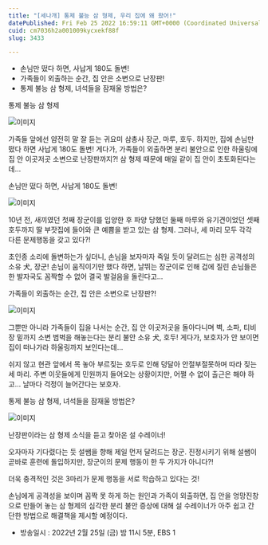 ```yaml
---
title: "[세나개] 통제 불능 삼 형제, 우리 집에 왜 왔어!"
datePublished: Fri Feb 25 2022 16:59:11 GMT+0000 (Coordinated Universal Time)
cuid: cm7036h2a001009kycxekf88f
slug: 3433

---
```



- 손님만 떴다 하면, 사납게 180도 돌변!
- 가족들이 외출하는 순간, 집 안은 소변으로 난장판!
- 통제 불능 삼 형제, 녀석들을 잠재울 방법은?

통제 불능 삼 형제

![이미지](https://cdn.hashnode.com/res/hashnode/image/upload/v1739254416847/6f94cd20-afec-4a17-884d-3c473c035c59.png)

가족들 앞에선 얌전히 말 잘 듣는 귀요미 삼총사 장군, 마루, 호두. 하지만, 집에 손님만 떴다 하면 사납게 180도 돌변! 게다가, 가족들이 외출하면 분리 불안으로 인한 하울링에 집 안 이곳저곳 소변으로 난장판까지?! 삼 형제 때문에 매일 같이 집 안이 초토화된다는데...

손님만 떴다 하면, 사납게 180도 돌변!

![이미지](https://cdn.hashnode.com/res/hashnode/image/upload/v1739254419769/781d1ea7-8dbe-47a0-bf25-b054050c9e69.png)

10년 전, 새끼였던 첫째 장군이를 입양한 후 파양 당했던 둘째 마루와 유기견이었던 셋째 호두까지 딸 부잣집에 들어와 큰 예쁨을 받고 있는 삼 형제. 그러나, 세 마리 모두 각각 다른 문제행동을 갖고 있다?!

초인종 소리에 돌변하는가 싶더니, 손님을 보자마자 죽일 듯이 달려드는 심한 공격성의 소유 犬, 장군! 손님이 움직이기만 했다 하면, 날뛰는 장군이로 인해 겁에 질린 손님들은 한 발자국도 꼼짝할 수 없어 결국 발걸음을 돌린다고...

가족들이 외출하는 순간, 집 안은 소변으로 난장판?!

![이미지](https://cdn.hashnode.com/res/hashnode/image/upload/v1739254422602/31cf5458-0d08-40d1-8dce-89a8d20ae79d.png)

그뿐만 아니라 가족들이 집을 나서는 순간, 집 안 이곳저곳을 돌아다니며 벽, 소파, 티비 장 밑까지 소변 범벅을 해놓는다는 분리 불안 소유 犬, 호두! 게다가, 보호자가 안 보이면 집이 떠나가라 하울링까지 보인다는데...

쉬지 않고 현관 앞에서 목 놓아 부르짖는 호두로 인해 덩달아 안절부절못하며 따라 짖는 세 마리. 주변 이웃들에게 민원까지 들어오는 상황이지만, 어쩔 수 없이 출근은 해야 하고... 날마다 걱정이 늘어간다는 보호자.

통제 불능 삼 형제, 녀석들을 잠재울 방법은?

![이미지](https://cdn.hashnode.com/res/hashnode/image/upload/v1739254425550/f8eefa0f-1558-45b6-8c65-eac3f2b5cde2.png)

난장판이라는 삼 형제 소식을 듣고 찾아온 설 수레이너!

오자마자 기다렸다는 듯 설쌤을 향해 제일 먼저 달려드는 장군. 진정시키기 위해 설쌤이 곧바로 훈련에 돌입하지만, 장군이의 문제 행동이 한 두 가지가 아니다?!

더욱 충격적인 것은 3마리가 문제 행동을 서로 학습하고 있다는 것!

손님에게 공격성을 보이며 꼼짝 못 하게 하는 원인과 가족이 외출하면, 집 안을 엉망진창으로 만들어 놓는 삼 형제의 심각한 분리 불안 증상에 대해 설 수레이너가 아주 쉽고 간단한 방법으로 해결책을 제시할 예정이다.

* 방송일시 : 2022년 2월 25일 (금) 밤 11시 5분, EBS 1